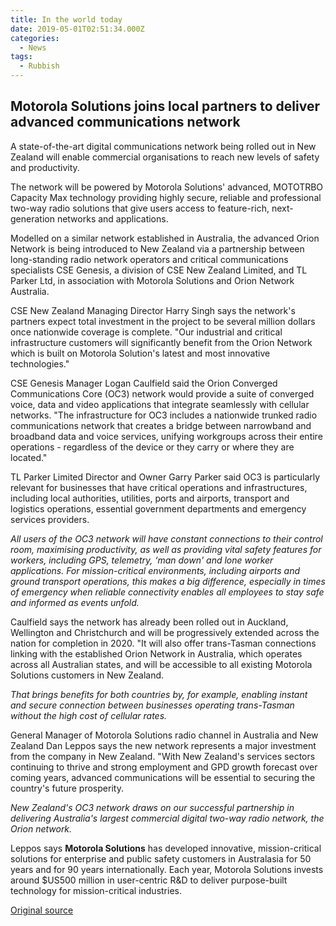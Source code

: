 ```yaml
---
title: In the world today
date: 2019-05-01T02:51:34.000Z
categories:
  - News
tags:
  - Rubbish
---
```


## Motorola Solutions joins local partners to deliver advanced communications network

A state-of-the-art digital communications network being rolled out in New Zealand will enable commercial organisations to reach new levels of safety and productivity. 

The network will be powered by Motorola Solutions' advanced, MOTOTRBO Capacity Max technology providing highly secure, reliable and professional two-way radio solutions that give users access to feature-rich, next-generation networks and applications. 

Modelled on a similar network established in Australia, the advanced Orion Network is being introduced to New Zealand via a partnership between long-standing radio network operators and critical communications specialists CSE Genesis, a division of CSE New Zealand Limited, and TL Parker Ltd, in association with Motorola Solutions and Orion Network Australia.

CSE New Zealand Managing Director Harry Singh says the network's partners expect total investment in the project to be several million dollars once nationwide coverage is complete. "Our industrial and critical infrastructure customers will significantly benefit from the Orion Network which is built on Motorola Solution's latest and most innovative technologies."

CSE Genesis Manager Logan Caulfield said the Orion Converged Communications Core (OC3) network would provide a suite of converged voice, data and video applications that integrate seamlessly with cellular networks. "The infrastructure for OC3 includes a nationwide trunked radio communications network that creates a bridge between narrowband and broadband data and voice services, unifying workgroups across their entire operations - regardless of the device or they carry or where they are located."

TL Parker Limited Director and Owner Garry Parker said OC3 is particularly relevant for businesses that have critical operations and infrastructures, including local authorities, utilities, ports and airports, transport and logistics operations, essential government departments and emergency services providers.

*All users of the OC3 network will have constant connections to their control room, maximising productivity, as well as providing vital safety features for workers, including GPS, telemetry, ‘man down' and lone worker applications. For mission-critical environments, including airports and ground transport operations, this makes a big difference, especially in times of emergency when reliable connectivity enables all employees to stay safe and informed as events unfold.*

Caulfield says the network has already been rolled out in Auckland, Wellington and Christchurch and will be progressively extended across the nation for completion in 2020. "It will also offer trans-Tasman connections linking with the established Orion Network in Australia, which operates across all Australian states, and will be accessible to all existing Motorola Solutions customers in New Zealand.

*That brings benefits for both countries by, for example, enabling instant and secure connection between businesses operating trans-Tasman without the high cost of cellular rates.*

General Manager of Motorola Solutions radio channel in Australia and New Zealand Dan Leppos says the new network represents a major investment from the company in New Zealand. "With New Zealand's services sectors continuing to thrive and strong employment and GPD growth forecast over coming years, advanced communications will be essential to securing the country's future prosperity.

*New Zealand's OC3 network draws on our successful partnership in delivering Australia's largest commercial digital two-way radio network, the Orion network.*

Leppos says **Motorola Solutions** has developed innovative, mission-critical solutions for enterprise and public safety customers in Australasia for 50 years and for 90 years internationally. Each year, Motorola Solutions invests around $US500 million in user-centric R&D to deliver purpose-built technology for mission-critical industries.

[Original source](https://geekzone.co.nz)
